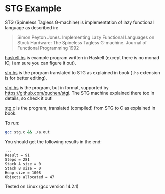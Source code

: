 # STG Example

STG (Spineless Tagless G-machine) is implementation of lazy functional language as described in:

> Simon Peyton Jones. Implementing Lazy Functional Languages on Stock Hardware: The Spineless Tagless G-machine. Journal of Functional Programming 1992

[haskell.hs](./haskell.hs) is example program written in Haskell (except there is no monad IO, i am sure you can figure it out).

[stg.hs](./stg.hs) is the program translated to STG as explained in book (`.hs` extension is for better editing).

[stgi.hs](./stgi.hs) is the program, but in format, supported by <https://github.com/quchen/stgi>. The STG machine explained there too in details, so check it out!

[stg.c](./stg.c) is the program, translated (compiled) from STG to C as explained in book.

To run:

```sh
gcc stg.c && ./a.out
```

You should get the following results in the end:

```text
...
Result = 91
Steps = 281
Stack A size = 0
Stack B size = 0
Heap size = 1008
Objects allocated = 47
```

Tested on Linux (gcc version 14.2.1)

